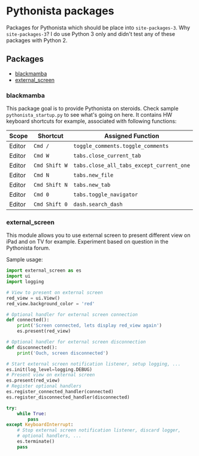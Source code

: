 # Pythonista packages

Packages for Pythonista which should be place into `site-packages-3`. Why
`site-packages-3`? I do use Python 3 only and didn't test any of these
packages with Python 2.

## Packages

* [blackmamba](#blackmamba)
* [external_screen](#external_screen)

### blackmamba

This package goal is to provide Pythonista on steroids. Check sample
`pythonista_startup.py` to see what's going on here. It contains HW keyboard
shortcuts for example, associated with following functions:

| Scope  | Shortcut       | Assigned Function                               |
|--------|----------------|-------------------------------------------------|
| Editor | `Cmd /`        | `toggle_comments.toggle_comments`               |
| Editor | `Cmd W`        | `tabs.close_current_tab`                        |
| Editor | `Cmd Shift W`  | `tabs.close_all_tabs_except_current_one`        |
| Editor | `Cmd N`        | `tabs.new_file`                                 |
| Editor | `Cmd Shift N`  | `tabs.new_tab`                                  |
| Editor | `Cmd 0`        | `tabs.toggle_navigator`                         |
| Editor | `Cmd Shift 0`  | `dash.search_dash`                              |

### external_screen

This module allows you to use external screen to present different view on
iPad and on TV for example. Experiment based on question in the Pythonista
forum.

Sample usage:

```python
import external_screen as es
import ui
import logging

# View to present on external screen
red_view = ui.View()
red_view.background_color = 'red'

# Optional handler for external screen connection
def connected():
    print('Screen connected, lets display red_view again')
    es.present(red_view)

# Optional handler for external screen disconnection
def disconnected():
    print('Ouch, screen disconnected')

# Start external screen notification listener, setup logging, ...
es.init(log_level=logging.DEBUG)
# Present view on external screen
es.present(red_view)
# Register optional handlers
es.register_connected_handler(connected)
es.register_disconnected_handler(disconnected)

try:
    while True:
        pass
except KeyboardInterrupt:
    # Stop external screen notification listener, discard logger,
    # optional handlers, ...
    es.terminate()
    pass
```


